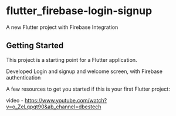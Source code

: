 # flutter_firebase-login-signup

A new Flutter project with Firebase Integration

## Getting Started

This project is a starting point for a Flutter application.

Developed Login and signup and welcome screen, with Firebase authentication

A few resources to get you started if this is your first Flutter project:

video - https://www.youtube.com/watch?v=o_ZeLqpqt90&ab_channel=dbestech
